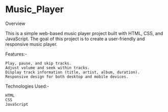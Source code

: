 # Music_Player


Overview

This is a simple web-based music player project built with HTML, CSS, and JavaScript. The goal of this project is to create a user-friendly and responsive music player.

Features:-

    Play, pause, and skip tracks.
    Adjust volume and seek within tracks.
    Display track information (title, artist, album, duration).
    Responsive design for both desktop and mobile devices.

Technologies Used:-

    HTML
    CSS
    JavaScript
